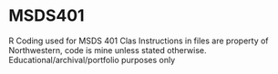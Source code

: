 # MSDS401
R Coding used for MSDS 401 Clas
Instructions in files are property of Northwestern, code is mine unless stated otherwise. Educational/archival/portfolio purposes only
